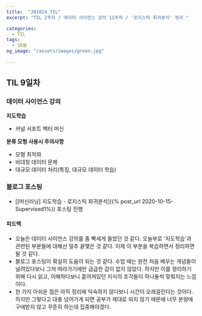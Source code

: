 ```yaml
---
title:  "201014_TIL"
excerpt: "TIL 2주차 / 데이터 사이언스 강의 11주차 / '로지스틱 회귀분석' 정리 "

categories:
  - TIL
tags:
  - 10월
og_image: "/assets/images/green.jpg"
  
---
```

## TIL 9일차

### 데이터 사이언스 강의  



  **지도학습**
  - 커널 서포트 벡터 머신
  
  **분류 모형 사용시 주의사항**
  - 모형 최적화
  - 비대칭 데이터 문제
  - 대규모 데이터 처리(특징, 대규모 데이터 학습)

### 블로그 포스팅
 - [[머신러닝] 지도학습 - 로지스틱 회귀분석]({% post_url 2020-10-15-Supervised1%}) 포스팅 진행

#### 피드백
  - 오늘은 데이터 사이언스 강의를 좀 빡세게 들었던 것 같다. 오늘부로 '지도학습'과 관련된 부분들에 대해선 얼추 끝맺은 것 같다. 이제 이 부분을 복습하면서 정리하면 될 것 같다.
  - 블로그 포스팅이 확실히 도움이 되는 것 같다. 수업 때는 완전 처음 배우는 개념들이 널려있다보니 그저 따라가기에만 급급한 감이 없지 않았다. 하지만 이를 정리하기 위해 다시 읽고, 이해하다보니 흩어져있던 지식의 조각들이 하나둘씩 맞춰지는 느낌이다.
  - 한 가지 아쉬운 점은 아직 정리에 익숙하지 않다보니 시간이 오래걸린다는 것이다. 하지만 그렇다고 대충 넘어가게 되면 공부가 제대로 되지 않기 때문에 너무 분량에 구애받지 않고 꾸준히 하는데 집중해야겠다.
